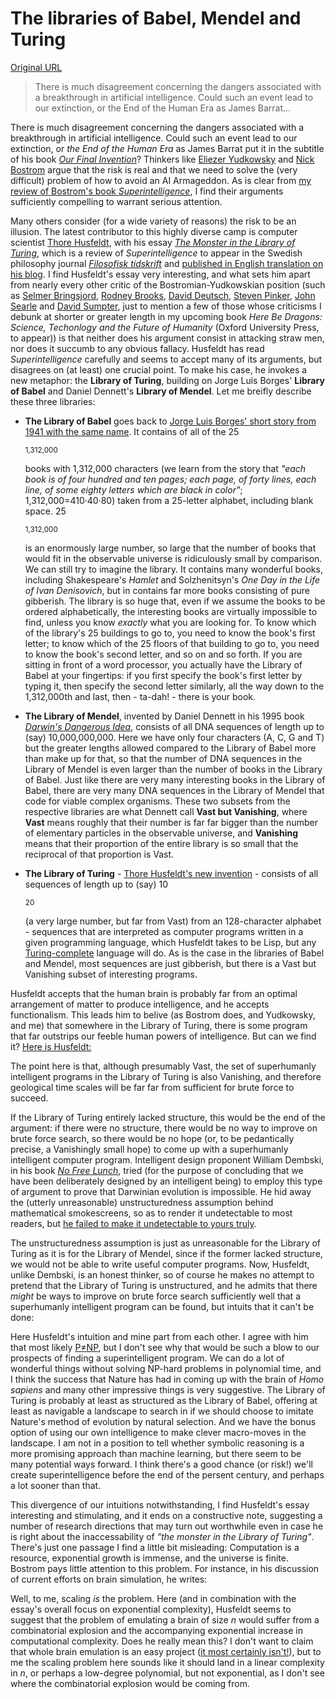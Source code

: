 # The libraries of Babel, Mendel and Turing

[Original URL](http://haggstrom.blogspot.com/2015/04/the-libraries-of-babel-mendel-and-turing.html)

> There is much disagreement concerning the dangers associated with a breakthrough in artificial intelligence. Could such an event lead to our extinction, or the End of the Human Era as James Barrat...

There is much disagreement concerning the dangers associated with a breakthrough in artificial intelligence. Could such an event lead to our extinction, or _the End of the Human Era_ as James Barrat put it in the subtitle of his book [_Our Final Invention_](http://www.adlibris.com/se/bok/our-final-invention-artificial-intelligence-and-the-end-of-the-human-era-9780312622374)? Thinkers like [Eliezer Yudkowsky](https://intelligence.org/files/AIPosNegFactor.pdf) and [Nick Bostrom](http://haggstrom.blogspot.se/2014/09/superintelligence-review.html) argue that the risk is real and that we need to solve the (very difficult) problem of how to avoid an AI Armageddon. As is clear from [my review of Bostrom's book _Superintelligence_](http://haggstrom.blogspot.se/2014/09/superintelligence-review.html), I find their arguments sufficiently compelling to warrant serious attention.

Many others consider (for a wide variety of reasons) the risk to be an illusion. The latest contributor to this highly diverse camp is computer scientist [Thore Husfeldt](http://thorehusfeldt.net/), with his essay [_The Monster in the Library of Turing_](http://thorehusfeldt.net/2015/04/10/the-monster-in-the-library-of-turing/), which is a review of _Superintelligence_ to appear in the Swedish philosophy journal [_Filosofisk tidskrift_](http://www.bokforlagetthales.se/filosofisktidskrift/index.htm) and [published in English translation on his blog](http://thorehusfeldt.net/2015/04/10/the-monster-in-the-library-of-turing/). I find Husfeldt's essay very interesting, and what sets him apart from nearly every other critic of the Bostromian-Yudkowskian position (such as [Selmer Bringsjord](http://kryten.mm.rpi.edu/SB_singularity_math_final.pdf), [Rodney Brooks](http://www.rethinkrobotics.com/artificial-intelligence-tool-threat/), [David Deutsch](http://beginningofinfinity.com/), [Steven Pinker](http://edge.org/response-detail/26243), [John Searle](http://www.nybooks.com/articles/archives/2014/oct/09/what-your-computer-cant-know/) and [David Sumpter](http://haggstrom.blogspot.se/2013/10/guest-post-by-david-sumpter-why.html), just to mention a few of those whose criticisms I debunk at shorter or greater length in my upcoming book _Here Be Dragons: Science, Techonlogy and the Future of Humanity_ (Oxford University Press, to appear)) is that neither does his argument consist in attacking straw men, nor does it succumb to any obvious fallacy. Husfeldt has read _Superintelligence_ carefully and seems to accept many of its arguments, but disagrees on (at least) one crucial point. To make his case, he invokes a new metaphor: the **Library of Turing**, building on Jorge Luis Borges' **Library of Babel** and Daniel Dennett's **Library of Mendel**. Let me breifly describe these three libraries:

- **The Library of Babel** goes back to [Jorge Luis Borges' short story from 1941 with the same name](http://hyperdiscordia.crywalt.com/library_of_babel.html). It contains of all of the 25

  <sup>1,312,000</sup>

   books with 1,312,000 characters (we learn from the story that _"each book is of four hundred and ten pages; each page, of forty lines, each line, of some eighty letters which are black in color"_; 1,312,000=410·40·80) taken from a 25-letter alphabet, including blank space. 25

  <sup>1,312,000</sup>

   is an enormously large number, so large that the number of books that would fit in the observable universe is ridiculously small by comparison. We can still try to imagine the library. It contains many wonderful books, including Shakespeare's _Hamlet_ and Solzhenitsyn's _One Day in the Life of Ivan Denisovich_, but in contains far more books consisting of pure gibberish. The library is so huge that, even if we assume the books to be ordered alphabetically, the interesting books are virtually impossible to find, unless you know _exactly_ what you are looking for. To know which of the library's 25 buildings to go to, you need to know the book's first letter; to know which of the 25 floors of that building to go to, you need to know the book's second letter, and so on and so forth. If you are sitting in front of a word processor, you actually have the Library of Babel at your fingertips: if you first specify the book's first letter by typing it, then specify the second letter similarly, all the way down to the 1,312,000th and last, then - ta-dah! - there is your book.
- **The Library of Mendel**, invented by Daniel Dennett in his 1995 book [_Darwin's Dangerous Idea_](http://www.adlibris.com/se/bok/darwins-dangerous-idea-9780684824710), consists of all DNA sequences of length up to (say) 10,000,000,000\. Here we have only four characters (A, C, G and T) but the greater lengths allowed compared to the Library of Babel more than make up for that, so that the number of DNA sequences in the Library of Mendel is even larger than the number of books in the Library of Babel. Just like there are very many interesting books in the Library of Babel, there are very many DNA sequences in the Library of Mendel that code for viable complex organisms. These two subsets from the respective libraries are what Dennett call **Vast but Vanishing**, where **Vast** means roughly that their number is far far bigger than the number of elementary particles in the observable universe, and **Vanishing** means that their proportion of the entire library is so small that the reciprocal of that proportion is Vast.
- **The Library of Turing** - [Thore Husfeldt's new invention](http://thorehusfeldt.net/2015/04/10/the-monster-in-the-library-of-turing/) - consists of all sequences of length up to (say) 10

  <sup>20</sup>

   (a very large number, but far from Vast) from an 128-character alphabet - sequences that are interpreted as computer programs written in a given programming language, which Husfeldt takes to be Lisp, but any [Turing-complete](http://en.wikipedia.org/wiki/Turing_completeness) language will do. As is the case in the libraries of Babel and Mendel, most sequences are just gibberish, but there is a Vast but Vanishing subset of interesting programs.

Husfeldt accepts that the human brain is probably far from an optimal arrangement of matter to produce intelligence, and he accepts functionalism. This leads him to belive (as Bostrom does, and Yudkowsky, and me) that somewhere in the Library of Turing, there is some program that far outstrips our feeble human powers of intelligence. But can we find it? [Here is Husfeldt:](http://thorehusfeldt.net/2015/04/10/the-monster-in-the-library-of-turing/)

The point here is that, although presumably Vast, the set of superhumanly intelligent programs in the Library of Turing is also Vanishing, and therefore geological time scales will be far far from sufficient for brute force to succeed.

If the Library of Turing entirely lacked structure, this would be the end of the argument: if there were no structure, there would be no way to improve on brute force search, so there would be no hope (or, to be pedantically precise, a Vanishingly small hope) to come up with a superhumanly intelligent computer program. Intelligent design proponent William Dembski, in his book [_No Free Lunch_](http://www.adlibris.com/se/bok/no-free-lunch-9780742558106), tried (for the purpose of concluding that we have been deliberately designed by an intelligent being) to employ this type of argument to prove that Darwinian evolution is impossible. He hid away the (utterly unreasonable) unstructuredness assumption behind mathematical smokescreens, so as to render it undetectable to most readers, but [he failed to make it undetectable to yours truly](http://link.springer.com/article/10.1007%2Fs10539-006-9040-z#page-1).

The unstructuredness assumption is just as unreasonable for the Library of Turing as it is for the Library of Mendel, since if the former lacked structure, we would not be able to write useful computer programs. Now, Husfeldt, unlike Dembski, is an honest thinker, so of course he makes no attempt to pretend that the Library of Turing is unstructured, and he admits that there _might_ be ways to improve on brute force search sufficiently well that a superhumanly intelligent program can be found, but intuits that it can't be done:

Here Husfeldt's intuition and mine part from each other. I agree with him that most likely [P≠NP](http://en.wikipedia.org/wiki/P_versus_NP_problem), but I don't see why that would be such a blow to our prospects of finding a superintelligent program. We can do a lot of wonderful things without solving NP-hard problems in polynomial time, and I think the success that Nature has had in coming up with the brain of _Homo sapiens_ and many other impressive things is very suggestive. The Library of Turing is probably at least as structured as the Library of Babel, offering at least as navigable a landscape to search in if we should choose to imitate Nature's method of evolution by natural selection. And we have the bonus option of using our own intelligence to make clever macro-moves in the landscape. I am not in a position to tell whether symbolic reasoning is a more promising approach than machine learning, but there seem to be many potential ways forward. I think there's a good chance (or risk!) we'll create superintelligence before the end of the persent century, and perhaps a lot sooner than that.

This divergence of our intuitions notwithstanding, I find Husfeldt's essay interesting and stimulating, and it ends on a constructive note, suggesting a number of research directions that may turn out worthwhile even in case he is right about the inaccessability of _"the monster in the Library of Turing"_. There's just one passage I find a little bit misleading: Computation is a resource, exponential growth is immense, and the universe is finite. Bostrom pays little attention to this problem. For instance, in his discussion of current efforts on brain simulation, he writes:

Well, to me, scaling _is_ the problem. Here (and in combination with the essay's overall focus on exponential complexity), Husfeldt seems to suggest that the problem of emulating a brain of size _n_ would suffer from a combinatorial explosion and the accompanying exponential increase in computational complexity. Does he really mean this? I don't want to claim that whole brain emulation is an easy project ([it most certainly isn't!](http://www.fhi.ox.ac.uk/brain-emulation-roadmap-report.pdf)), but to me the scaling problem here sounds like it should land in a linear complexity in _n_, or perhaps a low-degree polynomial, but not exponential, as I don't see where the combinatorial explosion would be coming from.
